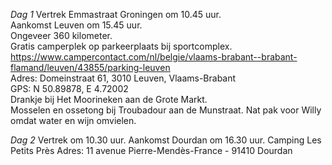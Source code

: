 *Dag 1*
Vertrek Emmastraat Groningen om 10.45 uur.    
Aankomst Leuven om 15.45 uur.    
Ongeveer 360 kilometer.    
Gratis camperplek op parkeerplaats bij sportcomplex.    
https://www.campercontact.com/nl/belgie/vlaams-brabant--brabant-flamand/leuven/43855/parking-leuven    
Adres: Domeinstraat 61, 3010 Leuven, Vlaams-Brabant    
GPS: N 50.89878, E 4.72002        
Drankje bij Het Moorineken aan de Grote Markt.    
Mosselen en ossetong bij Troubadour aan de Munstraat. Nat pak voor Willy omdat water en wijn omvielen.    

*Dag 2*
Vertrek om 10.30 uur.
Aankomst Dourdan om 16.30 uur.
Camping Les Petits Près
Adres: 11 avenue Pierre-Mendès-France - 91410 Dourdan